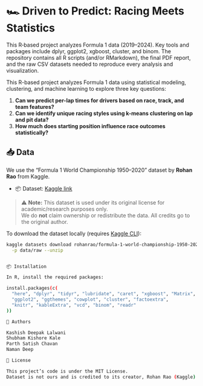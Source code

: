 # 🏎️ Driven to Predict: Racing Meets Statistics

This R‑based project analyzes Formula 1 data (2019–2024). Key tools and packages include dplyr, ggplot2, xgboost, cluster, and binom. The repository contains all R scripts (and/or RMarkdown), the final PDF report, and the raw CSV datasets needed to reproduce every analysis and visualization.

This R-based project analyzes Formula 1 data using statistical modeling, clustering, and machine learning to explore three key questions:

1. **Can we predict per-lap times for drivers based on race, track, and team features?**  
2. **Can we identify unique racing styles using k-means clustering on lap and pit data?**  
3. **How much does starting position influence race outcomes statistically?**


## 📥 Data

We use the “Formula 1 World Championship 1950–2020” dataset by **Rohan Rao** from Kaggle.

- 📦 Dataset: [Kaggle link](https://www.kaggle.com/datasets/rohanrao/formula-1-world-championship-1950-2020)

> ⚠️ **Note:** This dataset is used under its original license for academic/research purposes only.  
> We do **not** claim ownership or redistribute the data. All credits go to the original author.

To download the dataset locally (requires [Kaggle CLI](https://github.com/Kaggle/kaggle-api)):

```bash
kaggle datasets download rohanrao/formula-1-world-championship-1950-2020 \
  -p data/raw --unzip


📦 Installation

In R, install the required packages:

install.packages(c(
  "here", "dplyr", "tidyr", "lubridate", "caret", "xgboost", "Matrix",
  "ggplot2", "ggthemes", "cowplot", "cluster", "factoextra",
  "knitr", "kableExtra", "vcd", "binom", "readr"
))

👥 Authors

Kashish Deepak Lalwani
Shubham Kishore Kale
Parth Satish Chavan
Naman Deep

📄 License

This project’s code is under the MIT License.
Dataset is not ours and is credited to its creator, Rohan Rao (Kaggle).
